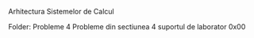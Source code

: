 Arhitectura Sistemelor de Calcul

Folder: Probleme 4
    Probleme din sectiunea 4 suportul de laborator 0x00
